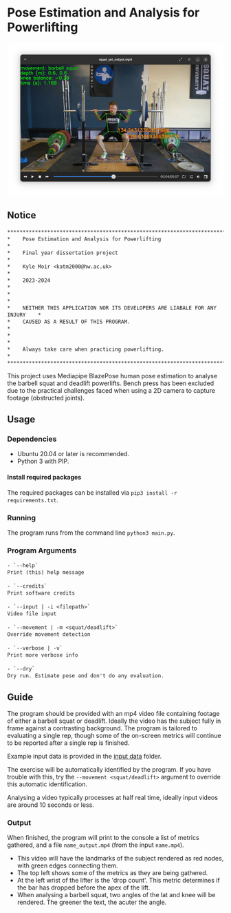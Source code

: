 # Pose Estimation and Analysis for Powerlifting

![Pose estimation of barbell squat](/screenshot.png?raw=true)

## Notice
```
********************************************************************************
*    Pose Estimation and Analysis for Powerlifting                             *
*    Final year dissertation project                                           *
*    Kyle Moir <katm2000@hw.ac.uk>                                             *
*    2023-2024                                                                 *
*                                                                              *
*    NEITHER THIS APPLICATION NOR ITS DEVELOPERS ARE LIABALE FOR ANY INJURY    *
*    CAUSED AS A RESULT OF THIS PROGRAM.                                       *
*                                                                              *
*    Always take care when practicing powerlifting.                            *
********************************************************************************
```

This project uses Mediapipe BlazePose human pose estimation to analyse the barbell squat and deadlift powerlifts. Bench press has been excluded due to the practical challenges faced when using a 2D camera to capture footage (obstructed joints).

## Usage
### Dependencies
- Ubuntu 20.04 or later is recommended.
- Python 3 with PIP.

#### Install required packages
The required packages can be installed via `pip3 install -r requirements.txt`.

### Running
The program runs from the command line `python3 main.py`.

### Program Arguments
    - `--help`
    Print (this) help message

    - `--credits`
    Print software credits

    - `--input | -i <filepath>`
    Video file input

    - `--movement | -m <squat/deadlift>`
    Override movement detection

    - `--verbose | -v`
    Print more verbose info

    - `--dry`
    Dry run. Estimate pose and don't do any evaluation.


## Guide
The program should be provided with an mp4 video file containing footage of either a barbell squat or deadlift. Ideally the video has the subject fully in frame against a contrasting background. The program is tailored to evaluating a single rep, though some of the on-screen metrics will continue to be reported after a single rep is finished.

Example input data is provided in the [input data](input_data) folder.

The exercise will be automatically identified by the program. If you have trouble with this, try the `--movement <squat/deadlift>` argument to override this automatic identification.

Analysing a video typically processes at half real time, ideally input videos are around 10 seconds or less.

### Output
When finished, the program will print to the console a list of metrics gathered, and a file `name_output.mp4` (from the input `name.mp4`).

- This video will have the landmarks of the subject rendered as red nodes, with green edges connecting them.
- The top left shows some of the metrics as they are being gathered.
- At the left wrist of the lifter is the 'drop count'. This metric determines if the bar has dropped before the apex of the lift.
- When analysing a barbell squat, two angles of the lat and knee will be rendered. The greener the text, the acuter the angle.

